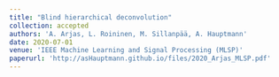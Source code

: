 ```yaml
---
title: "Blind hierarchical deconvolution"
collection: accepted
authors: 'A. Arjas, L. Roininen, M. Sillanpää, A. Hauptmann'
date: 2020-07-01
venue: 'IEEE Machine Learning and Signal Processing (MLSP)'
paperurl: 'http://asHauptmann.github.io/files/2020_Arjas_MLSP.pdf'
---
```


